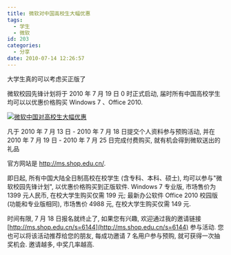 ```yaml
---
title: 微软对中国高校生大幅优惠
tags:
  - 学生
  - 微软
id: 203
categories:
  - 分享
date: 2010-07-14 12:26:57
---
```


大学生真的可以考虑买正版了

微软校园先锋计划将于 2010 年 7 月 19 日 0 时正式启动, 届时所有中国高校学生均可以以优惠价格购买 Windows 7 、Office 2010.

[![微软中国对高校生大幅优惠](//img.beamnote.com/2010/microsoft-is-offering-concessions-to-university-students-in-china.jpg)](//img.beamnote.com/2010/microsoft-is-offering-concessions-to-university-students-in-china.jpg)<!-- more -->

凡于 2010 年 7 月 13 日 - 2010 年 7 月 18 日提交个人资料参与预购活动, 并在 2010 年 7 月 19 日 - 2010 年 7 月 25 日完成付费购买, 就有机会得到微软送出的礼品

官方网站是 http://ms.shop.edu.cn/.

即日起, 所有中国大陆全日制高校在校学生 (含专科、本科、硕士), 均可以参与"微软校园先锋计划", 以优惠价格购买到正版软件. Windows 7 专业版, 市场售价为 1399 元人民币, 在校大学生购买仅需 199 元; 最新办公软件 Office 2010 校园版 (功能和专业版相同), 市场售价 4988 元, 在校大学生购买仅需 149 元.

时间有限, 7 月 18 日报名就终止了, 如果您有兴趣, 欢迎通过我的邀请链接 [http://ms.shop.edu.cn/s=6144](http://ms.shop.edu.cn/s=6144) 参与活动. 您也可以将该活动推荐给您的朋友, 每成功邀请 7 名用户参与预购, 就可获得一次抽奖机会. 邀请越多, 中奖几率越高.
